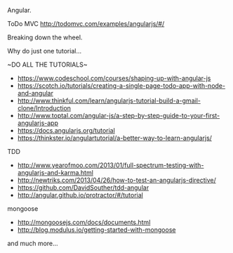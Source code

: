 Angular.

ToDo MVC
http://todomvc.com/examples/angularjs/#/

Breaking down the wheel.

Why do just one tutorial...

~DO ALL THE TUTORIALS~
+ https://www.codeschool.com/courses/shaping-up-with-angular-js
+ https://scotch.io/tutorials/creating-a-single-page-todo-app-with-node-and-angular
+ http://www.thinkful.com/learn/angularjs-tutorial-build-a-gmail-clone/Introduction
+ http://www.toptal.com/angular-js/a-step-by-step-guide-to-your-first-angularjs-app
+ https://docs.angularjs.org/tutorial
+ https://thinkster.io/angulartutorial/a-better-way-to-learn-angularjs/

TDD
+ http://www.yearofmoo.com/2013/01/full-spectrum-testing-with-angularjs-and-karma.html
+ http://newtriks.com/2013/04/26/how-to-test-an-angularjs-directive/
+ https://github.com/DavidSouther/tdd-angular
+ http://angular.github.io/protractor/#/tutorial

mongoose
+ http://mongoosejs.com/docs/documents.html
+ http://blog.modulus.io/getting-started-with-mongoose

and much more...